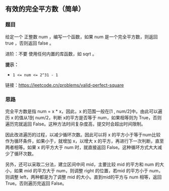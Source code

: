 ## 有效的完全平方数（简单）

### 题目

给定一个 正整数 num ，编写一个函数，如果 num 是一个完全平方数，则返回 true ，否则返回 false 。

进阶：不要 使用任何内置的库函数，如  sqrt 。

**提示：**

- `1 <= num <= 2^31 - 1`

链接：https://leetcode.cn/problems/valid-perfect-square

### 思路

完全平方数是指 num = x * x，因此，x 的范围一般在[1 , num/2]中。由此可以遍历 x 的值从1到 num/2，判断 x的平方是否等于 num，如果相等则为 True，否则遍历完就返回 False。这种方法时间复杂度高，提交时会超出时间限制。

因此改进遍历的过程，以减少循环次数。因此可以将 x 的平方小于等于num比较作为循环条件，如果小于，就增加 x，以增大 x 的平方，再进行下一次判断，直至两者相等。如果 x 的平方大于 num 时，就直接返回 False。这种循环方式大大减少了循环次数。

另外，还可以采取二分法，建立区间中间 mid，主要比较 mid 的平方和 num 的大小，如果 mid  的平方大于 num，则调整 right 的位置，若mid  的平方小于 num，则调整 left，两种都是为了调整 mid 的大小。直到mid的平方与 num 相等，返回 True。否则遍历完返回 False。